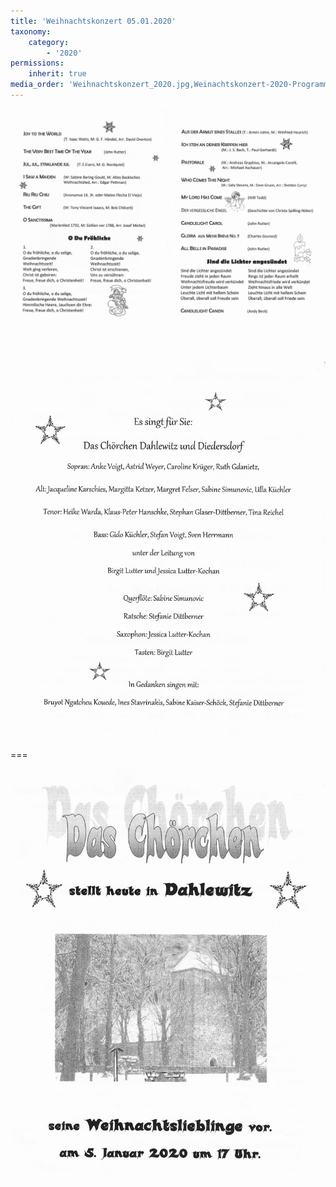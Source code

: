 ```yaml
---
title: 'Weihnachtskonzert 05.01.2020'
taxonomy:
    category:
        - '2020'
permissions:
    inherit: true
media_order: 'Weihnachtskonzert_2020.jpg,Weinachtskonzert-2020-Programm.jpg,Weinachtskonzert-2020-Info.jpg'
---
```


![Weinachtskonzert-2020-Programm](Weinachtskonzert-2020-Programm.jpg "Weinachtskonzert-2020-Programm")
![Weinachtskonzert-2020-Info](Weinachtskonzert-2020-Info.jpg "Weinachtskonzert-2020-Info")

===

![Weihnachtskonzert_2020](Weihnachtskonzert_2020.jpg "Weihnachtskonzert_2020")